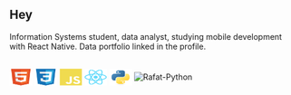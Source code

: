 ## Hey
  Information Systems student, data analyst, studying mobile development with React Native. Data portfolio linked in the profile.
<div style="display: inline_block"><br>
  <img align="center" alt="Rafat-HTML" height="30" width="40" src="https://raw.githubusercontent.com/devicons/devicon/master/icons/html5/html5-original.svg"/>
  <img align="center" alt="Rafat-CSS" height="30" width="40" src="https://raw.githubusercontent.com/devicons/devicon/master/icons/css3/css3-original.svg"/>
  <img align="center" alt="Rafat-Js" height="30" width="40" src="https://raw.githubusercontent.com/devicons/devicon/master/icons/javascript/javascript-plain.svg"/>
  <img align="center" alt="Rafat-React" height="30" width="40" src="https://raw.githubusercontent.com/devicons/devicon/master/icons/react/react-original.svg"/>
  <img align="center" alt="Rafat-Python" height="30" width="40" src="https://raw.githubusercontent.com/devicons/devicon/master/icons/python/python-original.svg"/>
  <img align="center" alt="Rafat-Python" height="30" width="40" src="https://cdn.jsdelivr.net/gh/devicons/devicon@latest/icons/azuresqldatabase/azuresqldatabase-original.svg"/>
</div>
